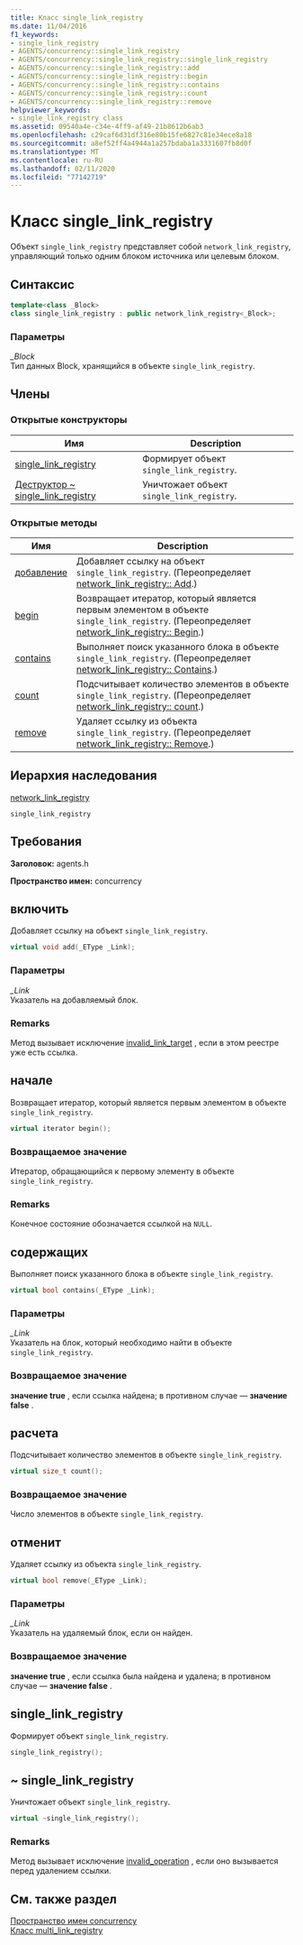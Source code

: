 ```yaml
---
title: Класс single_link_registry
ms.date: 11/04/2016
f1_keywords:
- single_link_registry
- AGENTS/concurrency::single_link_registry
- AGENTS/concurrency::single_link_registry::single_link_registry
- AGENTS/concurrency::single_link_registry::add
- AGENTS/concurrency::single_link_registry::begin
- AGENTS/concurrency::single_link_registry::contains
- AGENTS/concurrency::single_link_registry::count
- AGENTS/concurrency::single_link_registry::remove
helpviewer_keywords:
- single_link_registry class
ms.assetid: 09540a4e-c34e-4ff9-af49-21b8612b6ab3
ms.openlocfilehash: c29caf6d31df316e80b15fe6827c81e34ece8a18
ms.sourcegitcommit: a8ef52ff4a4944a1a257bdaba1a3331607fb8d0f
ms.translationtype: MT
ms.contentlocale: ru-RU
ms.lasthandoff: 02/11/2020
ms.locfileid: "77142719"
---
```

# <a name="single_link_registry-class"></a>Класс single_link_registry

Объект `single_link_registry` представляет собой `network_link_registry`, управляющий только одним блоком источника или целевым блоком.

## <a name="syntax"></a>Синтаксис

```cpp
template<class _Block>
class single_link_registry : public network_link_registry<_Block>;
```

### <a name="parameters"></a>Параметры

*_Block*<br/>
Тип данных Block, хранящийся в объекте `single_link_registry`.

## <a name="members"></a>Члены

### <a name="public-constructors"></a>Открытые конструкторы

|Имя|Description|
|----------|-----------------|
|[single_link_registry](#ctor)|Формирует объект `single_link_registry`.|
|[Деструктор ~ single_link_registry](#dtor)|Уничтожает объект `single_link_registry`.|

### <a name="public-methods"></a>Открытые методы

|Имя|Description|
|----------|-----------------|
|[добавление](#add)|Добавляет ссылку на объект `single_link_registry`. (Переопределяет [network_link_registry:: Add](network-link-registry-class.md#add).)|
|[begin](#begin)|Возвращает итератор, который является первым элементом в объекте `single_link_registry`. (Переопределяет [network_link_registry:: Begin](network-link-registry-class.md#begin).)|
|[contains](#contains)|Выполняет поиск указанного блока в объекте `single_link_registry`. (Переопределяет [network_link_registry:: Contains](network-link-registry-class.md#contains).)|
|[count](#count)|Подсчитывает количество элементов в объекте `single_link_registry`. (Переопределяет [network_link_registry:: count](network-link-registry-class.md#count).)|
|[remove](#remove)|Удаляет ссылку из объекта `single_link_registry`. (Переопределяет [network_link_registry:: Remove](network-link-registry-class.md#remove).)|

## <a name="inheritance-hierarchy"></a>Иерархия наследования

[network_link_registry](network-link-registry-class.md)

`single_link_registry`

## <a name="requirements"></a>Требования

**Заголовок:** agents.h

**Пространство имен:** concurrency

## <a name="add"></a>включить

Добавляет ссылку на объект `single_link_registry`.

```cpp
virtual void add(_EType _Link);
```

### <a name="parameters"></a>Параметры

*_Link*<br/>
Указатель на добавляемый блок.

### <a name="remarks"></a>Remarks

Метод вызывает исключение [invalid_link_target](invalid-link-target-class.md) , если в этом реестре уже есть ссылка.

## <a name="begin"></a>начале

Возвращает итератор, который является первым элементом в объекте `single_link_registry`.

```cpp
virtual iterator begin();
```

### <a name="return-value"></a>Возвращаемое значение

Итератор, обращающийся к первому элементу в объекте `single_link_registry`.

### <a name="remarks"></a>Remarks

Конечное состояние обозначается ссылкой на `NULL`.

## <a name="contains"></a>содержащих

Выполняет поиск указанного блока в объекте `single_link_registry`.

```cpp
virtual bool contains(_EType _Link);
```

### <a name="parameters"></a>Параметры

*_Link*<br/>
Указатель на блок, который необходимо найти в объекте `single_link_registry`.

### <a name="return-value"></a>Возвращаемое значение

**значение true** , если ссылка найдена; в противном случае — **значение false** .

## <a name="count"></a>расчета

Подсчитывает количество элементов в объекте `single_link_registry`.

```cpp
virtual size_t count();
```

### <a name="return-value"></a>Возвращаемое значение

Число элементов в объекте `single_link_registry`.

## <a name="remove"></a>отменит

Удаляет ссылку из объекта `single_link_registry`.

```cpp
virtual bool remove(_EType _Link);
```

### <a name="parameters"></a>Параметры

*_Link*<br/>
Указатель на удаляемый блок, если он найден.

### <a name="return-value"></a>Возвращаемое значение

**значение true** , если ссылка была найдена и удалена; в противном случае — **значение false** .

## <a name="ctor"></a>single_link_registry

Формирует объект `single_link_registry`.

```cpp
single_link_registry();
```

## <a name="dtor"></a>~ single_link_registry

Уничтожает объект `single_link_registry`.

```cpp
virtual ~single_link_registry();
```

### <a name="remarks"></a>Remarks

Метод вызывает исключение [invalid_operation](invalid-operation-class.md) , если оно вызывается перед удалением ссылки.

## <a name="see-also"></a>См. также раздел

[Пространство имен concurrency](concurrency-namespace.md)<br/>
[Класс multi_link_registry](multi-link-registry-class.md)
